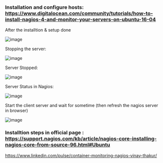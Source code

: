 
### Installation and configure hosts: https://www.digitalocean.com/community/tutorials/how-to-install-nagios-4-and-monitor-your-servers-on-ubuntu-16-04

After the installtion & setup done

![image](https://user-images.githubusercontent.com/24622526/44900118-46d20700-acf3-11e8-99f3-7ce337c4b4fc.png)

Stopping the server:

![image](https://user-images.githubusercontent.com/24622526/44900064-286c0b80-acf3-11e8-9217-a5bb4cb7e748.png)

Server Stopped:

![image](https://user-images.githubusercontent.com/24622526/44900092-3752be00-acf3-11e8-9ff4-df3899d80902.png)

Server Status in Nagios:

![image](https://user-images.githubusercontent.com/24622526/44899831-674d9180-acf2-11e8-81e6-d0a51677ead4.png)

Start the client server and wait for sometime (then refresh the nagios server in browser)

![image](https://user-images.githubusercontent.com/24622526/44899983-eba01480-acf2-11e8-9317-ff1e61660f71.png)


### Installtion steps in official page : https://support.nagios.com/kb/article/nagios-core-installing-nagios-core-from-source-96.html#Ubuntu

https://www.linkedin.com/pulse/container-monitoring-nagios-vinay-thakur/

